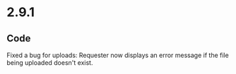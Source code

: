 # 2.9.1

## Code

Fixed a bug for uploads: Requester now displays an error message if the file being uploaded doesn't exist.
